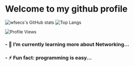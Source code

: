 # Welcome to my github profile

![wfsecs's GitHub stats](https://github-readme-stats-git-masterrstaa-rickstaa.vercel.app/api?username=wfsec&&show_icons=true&theme=dark)
![Top Langs](https://github-readme-stats-git-masterrstaa-rickstaa.vercel.app/api/top-langs/?username=wfsecs&layout=compact&theme=dark)

![Profile Views](https://komarev.com/ghpvc/?username=wfsecs)

### - 🌱 I’m currently learning more about Networking...
### - ⚡ Fun fact: programming is easy...


